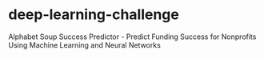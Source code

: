 # deep-learning-challenge
Alphabet Soup Success Predictor - Predict Funding Success for Nonprofits Using Machine Learning and Neural Networks
